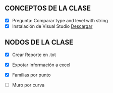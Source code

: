 ## CONCEPTOS DE LA CLASE
- [X] Pregunta: Comparar type and level with string
- [X] Instalación de Visual Studio  [Descargar](https://visualstudio.microsoft.com/es/)

## NODOS DE LA CLASE

- [X] Crear Reporte en .txt
- [X] Expotar información a excel
- [X] Familias por punto
- [ ] Muro por curva


